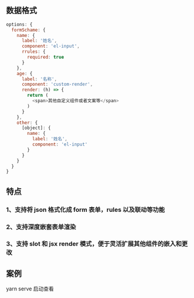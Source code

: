 ## 数据格式

```javascript
options: {
  formSchame: {
    name: {
      label: '姓名',
      component: 'el-input',
      rrules: {
        required: true
      }
    },
    age: {
      label: '名称',
      component: 'custom-render',
      render: (h) => {
        return (
          <span>其他自定义组件或者文案等</span>
        )
      }
    },
    other: {
      [object]: {
        name: {
          label: '姓名',
          component: 'el-input'
        }
      }
    }
  }
}
```

## 特点

### 1、支持将 json 格式化成 form 表单，rules 以及联动等功能

### 2、支持深度嵌套表单渲染

### 3、支持 slot 和 jsx render 模式，便于灵活扩展其他组件的嵌入和更改

## 案例

yarn serve 启动查看
